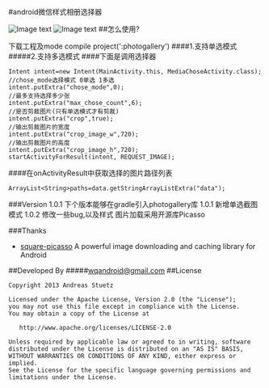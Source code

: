 #android微信样式相册选择器



![Image text](https://github.com/wqandroid/wqgallery/blob/master/app/screenshort/wqgallert1.gif)
![Image text](https://github.com/wqandroid/wqgallery/blob/master/app/screenshort/Screenshot_2015-03-31-18-35.png)
##怎么使用?

下载工程及mode compile project(':photogallery')
####1.支持单选模式
#####2.支持多选模式
####下面是调用选择器        
      
    Intent intent=new Intent(MainActivity.this, MediaChoseActivity.class);
    //chose_mode选择模式 0单选 1多选
    intent.putExtra("chose_mode",0);
    //最多支持选择多少张
    intent.putExtra("max_chose_count",6);
    //是否剪裁图片(只有单选模式才有剪裁)
    intent.putExtra("crop",true);
    //输出剪裁图片的宽度
    intent.putExtra("crop_image_w",720);
    //输出剪裁图片的高度
    intent.putExtra("crop_image_h",720);
    startActivityForResult(intent, REQUEST_IMAGE);

####在onActivityResult中获取选择的图片路径列表

    ArrayList<String>paths=data.getStringArrayListExtra("data");





###Version 1.0.1
     下个版本能够在gradle引入photogallery库
     1.0.1 新增单选截图模式
     1.0.2 修改一些bug,以及样式
           图片加载采用开源库Picasso


###Thanks
* [square-picasso](https://github.com/square/picasso) A powerful image downloading and caching library for Android

##Developed By
#####wqandroid@gmail.com
##License

    Copyright 2013 Andreas Stuetz

    Licensed under the Apache License, Version 2.0 (the "License");
    you may not use this file except in compliance with the License.
    You may obtain a copy of the License at

       http://www.apache.org/licenses/LICENSE-2.0

    Unless required by applicable law or agreed to in writing, software
    distributed under the License is distributed on an "AS IS" BASIS,
    WITHOUT WARRANTIES OR CONDITIONS OF ANY KIND, either express or implied.
    See the License for the specific language governing permissions and
    limitations under the License.
